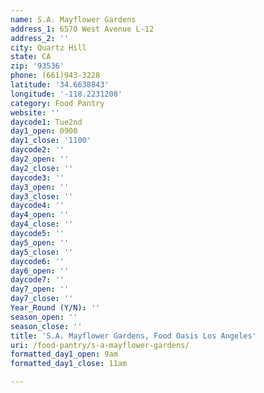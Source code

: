 ```yaml
---
name: S.A. Mayflower Gardens
address_1: 6570 West Avenue L-12
address_2: ''
city: Quartz Hill
state: CA
zip: '93536'
phone: (661)943-3228
latitude: '34.6638843'
longitude: '-118.2231208'
category: Food Pantry
website: ''
daycode1: Tue2nd
day1_open: 0900
day1_close: '1100'
daycode2: ''
day2_open: ''
day2_close: ''
daycode3: ''
day3_open: ''
day3_close: ''
daycode4: ''
day4_open: ''
day4_close: ''
daycode5: ''
day5_open: ''
day5_close: ''
daycode6: ''
day6_open: ''
daycode7: ''
day7_open: ''
day7_close: ''
Year_Round (Y/N): ''
season_open: ''
season_close: ''
title: 'S.A. Mayflower Gardens, Food Oasis Los Angeles'
uri: /food-pantry/s-a-mayflower-gardens/
formatted_day1_open: 9am
formatted_day1_close: 11am

---
```

